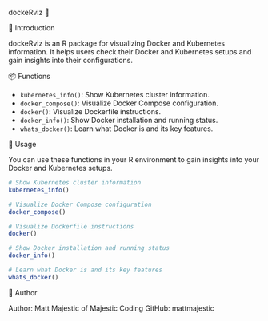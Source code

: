 dockeRviz 🐳

🐳 Introduction

dockeRviz is an R package for visualizing Docker and Kubernetes information. It helps users check their Docker and Kubernetes setups and gain insights into their configurations.

📦 Functions

- `kubernetes_info()`: Show Kubernetes cluster information.
- `docker_compose()`: Visualize Docker Compose configuration.
- `docker()`: Visualize Dockerfile instructions.
- `docker_info()`: Show Docker installation and running status.
- `whats_docker()`: Learn what Docker is and its key features.

🚀 Usage

You can use these functions in your R environment to gain insights into your Docker and Kubernetes setups.

```R
# Show Kubernetes cluster information
kubernetes_info()

# Visualize Docker Compose configuration
docker_compose()

# Visualize Dockerfile instructions
docker()

# Show Docker installation and running status
docker_info()

# Learn what Docker is and its key features
whats_docker()
```

👤 Author

Author: Matt Majestic of Majestic Coding
GitHub: mattmajestic

